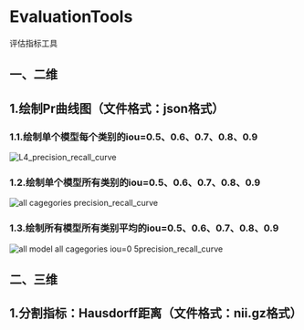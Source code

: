 # EvaluationTools
评估指标工具
## 一、二维
## 1.绘制Pr曲线图（文件格式：json格式）

### 1.1.绘制单个模型每个类别的iou=0.5、0.6、0.7、0.8、0.9
![L4_precision_recall_curve](https://github.com/ThreeStones1029/EvaluationTools/assets/121242370/e6c66c3f-e412-424c-b001-1e89c8cbb669)

### 1.2.绘制单个模型所有类别的iou=0.5、0.6、0.7、0.8、0.9
![all cagegories precision_recall_curve](https://github.com/ThreeStones1029/EvaluationTools/assets/121242370/be9f921e-90b0-49e4-b16a-5dc728560628)

### 1.3.绘制所有模型所有类别平均的iou=0.5、0.6、0.7、0.8、0.9
![all model all cagegories iou=0 5precision_recall_curve](https://github.com/ThreeStones1029/EvaluationTools/assets/121242370/78995445-8478-4056-9582-992364930851)

## 二、三维
## 1.分割指标：Hausdorff距离（文件格式：nii.gz格式）

